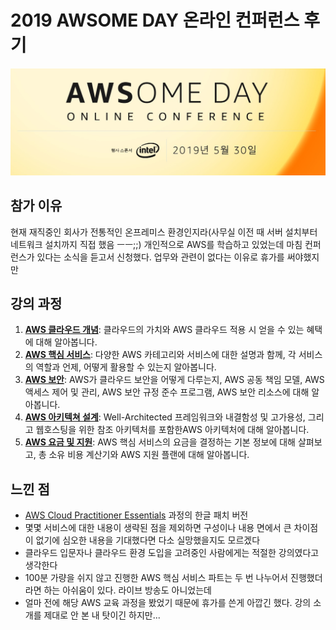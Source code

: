 2019 AWSOME DAY 온라인 컨퍼런스 후기
========

![AWSOME](../img/aws/AWSOMEDAY.jpg)


## 참가 이유

현재 재직중인 회사가 전통적인 온프레미스 환경인지라(사무실 이전 때 서버 설치부터 네트워크 설치까지 직접 했음 ㅡㅡ;;) 개인적으로 AWS를 학습하고 있었는데 마침 컨퍼런스가 있다는 소식을 듣고서 신청했다. 업무와 관련이 없다는 이유로 휴가를 써야했지만 


## 강의 과정

1. **[AWS 클라우드 개념](https://www.slideshare.net/awskorea/1-aws-awsome-day-online-conference-146872017/)**: 클라우드의 가치와 AWS 클라우드 적용 시 얻을 수 있는 혜택에 대해 알아봅니다.
2. **[AWS 핵심 서비스](https://www.slideshare.net/awskorea/2-aws-awsome-day-online-conference/)**: 다양한 AWS 카테고리와 서비스에 대한 설명과 함께, 각 서비스의 역할과 언제, 어떻게 활용할 수 있는지 알아봅니다.
3. **[AWS 보안](https://www.slideshare.net/awskorea/3-aws-awsome-day-online-conference/)**: AWS가 클라우드 보안을 어떻게 다루는지, AWS 공동 책임 모델, AWS 액세스 제어 및 관리, AWS 보안 규정 준수 프로그램, AWS 보안 리소스에 대해 알아봅니다.
4. **[AWS 아키텍쳐 설계](https://www.slideshare.net/awskorea/4-aws-awsome-day-online-conference/)**: Well-Architected 프레임워크와 내결함성 및 고가용성, 그리고 웹호스팅을 위한 참조 아키텍처를 포함한AWS 아키텍처에 대해 알아봅니다. 
5. **[AWS 요금 및 지원](https://www.slideshare.net/awskorea/5-aws-awsome-day-online-conference/)**: AWS 핵심 서비스의 요금을 결정하는 기본 정보에 대해 살펴보고, 총 소유 비용 계산기와  AWS 지원 플랜에 대해 알아봅니다.


## 느낀 점

- [AWS Cloud Practitioner Essentials](https://www.aws.training/transcript/curriculumplayer?transcriptId=0-IIB4GRHkCPNvcaxScRpg2) 과정의 한글 패치 버전
- 몇몇 서비스에 대한 내용이 생략된 점을 제외하면 구성이나 내용 면에서 큰 차이점이 없기에 심오한 내용을 기대했다면 다소 실망했을지도 모르겠다
- 클라우드 입문자나 클라우드 환경 도입을 고려중인 사람에게는 적절한 강의였다고 생각한다
- 100분 가량을 쉬지 않고 진행한 AWS 핵심 서비스 파트는 두 번 나누어서 진행했더라면 하는 아쉬움이 있다. 라이브 방송도 아니었는데
- 얼마 전에 해당 AWS 교육 과정을 봤었기 때문에 휴가를 쓴게 아깝긴 했다. 강의 소개를 제대로 안 본 내 탓이긴 하지만...
